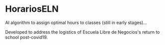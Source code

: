 # HorariosELN
AI algorithm to assign optimal hours to classes (still in early stages)...

Developed to address the logistics of Escuela Libre de Negocios's return to school post-covid19.
